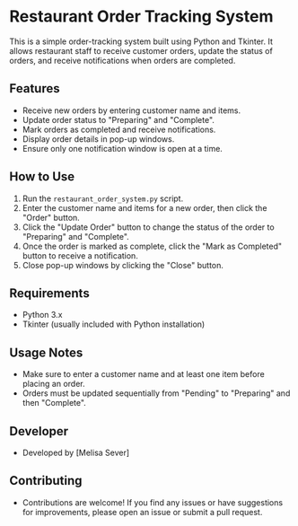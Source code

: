 # Restaurant Order Tracking System

This is a simple order-tracking system built using Python and Tkinter. It allows restaurant staff to receive customer orders, update the status of orders, and receive notifications when orders are completed.

## Features

- Receive new orders by entering customer name and items.
- Update order status to "Preparing" and "Complete".
- Mark orders as completed and receive notifications.
- Display order details in pop-up windows.
- Ensure only one notification window is open at a time.

## How to Use

1. Run the `restaurant_order_system.py` script.
2. Enter the customer name and items for a new order, then click the "Order" button.
3. Click the "Update Order" button to change the status of the order to "Preparing" and "Complete".
4. Once the order is marked as complete, click the "Mark as Completed" button to receive a notification.
5. Close pop-up windows by clicking the "Close" button.

## Requirements

- Python 3.x
- Tkinter (usually included with Python installation)

## Usage Notes

- Make sure to enter a customer name and at least one item before placing an order.
- Orders must be updated sequentially from "Pending" to "Preparing" and then "Complete".

## Developer

- Developed by [Melisa Sever]

## Contributing
- Contributions are welcome! If you find any issues or have suggestions for improvements, please open an issue or submit a pull request.

